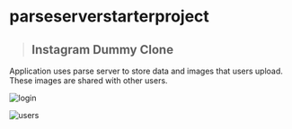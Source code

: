 # parseserverstarterproject
> ## Instagram Dummy Clone

Application uses parse server to store data and images that users upload. These images are shared with other users.

![login](https://user-images.githubusercontent.com/54636179/146870358-522ae93d-c9c6-4db3-879c-8ded9afca368.png)


![users](https://user-images.githubusercontent.com/54636179/146870371-5c6ab5a6-b9f6-4987-b555-f63887c1b69e.png)
